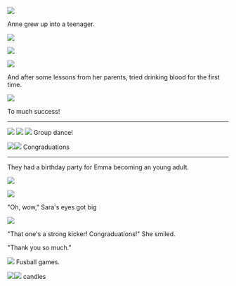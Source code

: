 ![](05-30-18_8-25-01%C2%A0AM.png)

Anne grew up into a teenager.

![](05-30-18_9-03-26%C2%A0AM.png)

![](05-30-18_8-25-25%C2%A0AM.png)

![](05-30-18_8-51-24%C2%A0AM.png)

And after some lessons from her parents, tried drinking blood for the first time.

![](05-30-18_8-55-20%C2%A0AM.png)

To much success!

----

![](05-30-18_1-05-32%C2%A0PM.png)
![](05-30-18_1-07-59%C2%A0PM.png)
![](05-30-18_1-08-07%C2%A0PM.png)
Group dance!

![](05-30-18_1-23-08%C2%A0PM.png)![](05-30-18_1-24-05%C2%A0PM.png)
Congraduations

----

They had a birthday party for Emma becoming an young adult.

![](05-30-18_7-38-02%C2%A0PM.png)

![](05-30-18_7-40-00%C2%A0PM.png)

"Oh, wow," Sara's eyes got big

![](05-30-18_7-40-13%C2%A0PM.png)

"That one's a strong kicker! Congraduations!" She smiled.

"Thank you so much."

![](05-30-18_7-42-40%C2%A0PM.png)
Fusball games.

![](05-30-18_8-11-11%C2%A0PM.png)![](05-30-18_8-14-41%C2%A0PM.png)
candles
